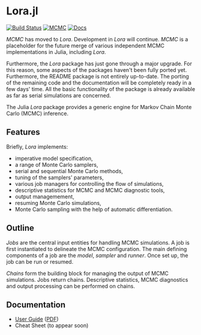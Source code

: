 Lora.jl
==============================

[![Build Status](https://travis-ci.org/JuliaStats/Lora.jl.png)](https://travis-ci.org/JuliaStats/Lora.jl)
[![MCMC](http://pkg.julialang.org/badges/LORA_release.svg)](http://pkg.julialang.org/?pkg=LORA&ver=release)
[![Docs](https://readthedocs.org/projects/lorajl/badge/?version=latest)](http://lorajl.readthedocs.org/en/latest/)

*MCMC* has moved to *Lora*. Development in *Lora* will continue. *MCMC* is a placeholder for the future merge of
various independent MCMC implementations in Julia, including *Lora*.

Furthermore, the *Lora* package has just gone through a major upgrade. For this reason, some aspects of the packages
haven't been fully ported yet. Furthermore, the README package is not entirely up-to-date. The porting of the remaining
code and the documentation will be completely ready in a few days' time. All the basic functionality of the package is
already available as far as serial simulations are concerned.

The Julia *Lora* package provides a generic engine for Markov Chain Monte Carlo (MCMC) inference.


Features
------------------------------

Briefly, *Lora* implements:

* imperative model specification,
* a range of Monte Carlo samplers,
* serial and sequential Monte Carlo methods,
* tuning of the samplers' parameters,
* various job managers for controlling the flow of simulations,
* descriptive statistics for MCMC and MCMC diagnostic tools,
* output managemement,
* resuming Monte Carlo simulations,
* Monte Carlo sampling with the help of automatic differentiation.


Outline
------------------------------

*Jobs* are the central input entities for handling MCMC simulations. A job is first instantiated to delineate the MCMC
configuration. The main defining components of a job are the *model*, *sampler* and *runner*. Once set up, the job can
be run or resumed.

*Chains* form the building block for managing the output of MCMC simulations. Jobs return chains. Descriptive
statistics, MCMC diagnostics and output processing can be performed on chains.


Documentation
------------------------------

* [User Guide](http://lorajl.readthedocs.org/en/latest/) ([PDF](https://readthedocs.org/projects/lorajl/downloads/pdf/latest/))
* Cheat Sheet (to appear soon)
